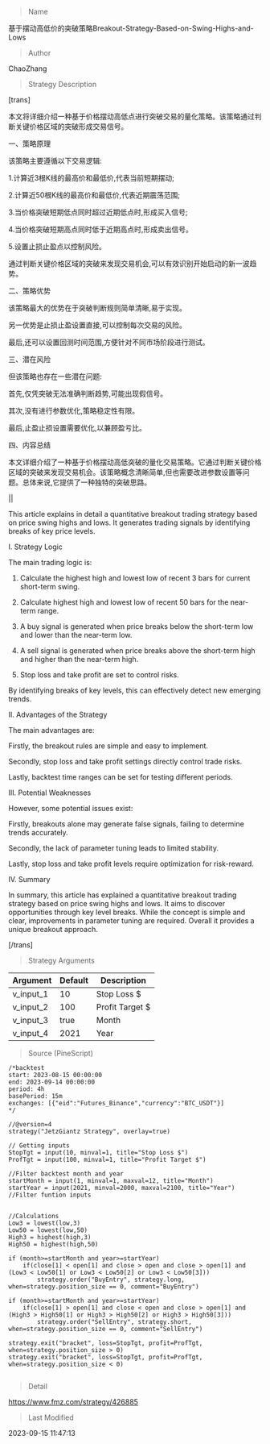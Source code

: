 
> Name

基于摆动高低价的突破策略Breakout-Strategy-Based-on-Swing-Highs-and-Lows

> Author

ChaoZhang

> Strategy Description


[trans]

本文将详细介绍一种基于价格摆动高低点进行突破交易的量化策略。该策略通过判断关键价格区域的突破形成交易信号。

一、策略原理

该策略主要遵循以下交易逻辑:

1.计算近3根K线的最高价和最低价,代表当前短期摆动;

2.计算近50根K线的最高价和最低价,代表近期震荡范围;

3.当价格突破短期低点同时超过近期低点时,形成买入信号;

4.当价格突破短期高点同时低于近期高点时,形成卖出信号。

5.设置止损止盈点以控制风险。

通过判断关键价格区域的突破来发现交易机会,可以有效识别开始启动的新一波趋势。

二、策略优势

该策略最大的优势在于突破判断规则简单清晰,易于实现。

另一优势是止损止盈设置直接,可以控制每次交易的风险。

最后,还可以设置回测时间范围,方便针对不同市场阶段进行测试。

三、潜在风险

但该策略也存在一些潜在问题:

首先,仅凭突破无法准确判断趋势,可能出现假信号。

其次,没有进行参数优化,策略稳定性有限。

最后,止盈止损设置需要优化,以兼顾盈亏比。

四、内容总结

本文详细介绍了一种基于价格摆动高低突破的量化交易策略。它通过判断关键价格区域的突破来发现交易机会。该策略概念清晰简单,但也需要改进参数设置等问题。总体来说,它提供了一种独特的突破思路。

||

This article explains in detail a quantitative breakout trading strategy based on price swing highs and lows. It generates trading signals by identifying breaks of key price levels.

I. Strategy Logic

The main trading logic is:

1. Calculate the highest high and lowest low of recent 3 bars for current short-term swing.

2. Calculate highest high and lowest low of recent 50 bars for the near-term range.

3. A buy signal is generated when price breaks below the short-term low and lower than the near-term low.

4. A sell signal is generated when price breaks above the short-term high and higher than the near-term high.

5. Stop loss and take profit are set to control risks.

By identifying breaks of key levels, this can effectively detect new emerging trends. 

II. Advantages of the Strategy

The main advantages are:

Firstly, the breakout rules are simple and easy to implement.

Secondly, stop loss and take profit settings directly control trade risks.

Lastly, backtest time ranges can be set for testing different periods.

III. Potential Weaknesses

However, some potential issues exist:

Firstly, breakouts alone may generate false signals, failing to determine trends accurately.

Secondly, the lack of parameter tuning leads to limited stability. 

Lastly, stop loss and take profit levels require optimization for risk-reward.

IV. Summary

In summary, this article has explained a quantitative breakout trading strategy based on price swing highs and lows. It aims to discover opportunities through key level breaks. While the concept is simple and clear, improvements in parameter tuning are required. Overall it provides a unique breakout approach.

[/trans]

> Strategy Arguments



|Argument|Default|Description|
|----|----|----|
|v_input_1|10|Stop Loss $|
|v_input_2|100|Profit Target $|
|v_input_3|true|Month|
|v_input_4|2021|Year|


> Source (PineScript)

``` pinescript
/*backtest
start: 2023-08-15 00:00:00
end: 2023-09-14 00:00:00
period: 4h
basePeriod: 15m
exchanges: [{"eid":"Futures_Binance","currency":"BTC_USDT"}]
*/

//@version=4
strategy("JetzGiantz Strategy", overlay=true)

// Getting inputs
StopTgt = input(10, minval=1, title="Stop Loss $")
ProfTgt = input(100, minval=1, title="Profit Target $")

//Filter backtest month and year
startMonth = input(1, minval=1, maxval=12, title="Month")
startYear = input(2021, minval=2000, maxval=2100, title="Year")
//Filter funtion inputs


//Calculations
Low3 = lowest(low,3)
Low50 = lowest(low,50)
High3 = highest(high,3)
High50 = highest(high,50)

if (month>=startMonth and year>=startYear)
    if(close[1] < open[1] and close > open and close > open[1] and (Low3 < Low50[1] or Low3 < Low50[2] or Low3 < Low50[3]))
		strategy.order("BuyEntry", strategy.long, when=strategy.position_size == 0, comment="BuyEntry")

if (month>=startMonth and year>=startYear)
    if(close[1] > open[1] and close < open and close > open[1] and (High3 > High50[1] or High3 > High50[2] or High3 > High50[3]))
		strategy.order("SellEntry", strategy.short, when=strategy.position_size == 0, comment="SellEntry")

strategy.exit("bracket", loss=StopTgt, profit=ProfTgt, when=strategy.position_size > 0)
strategy.exit("bracket", loss=StopTgt, profit=ProfTgt, when=strategy.position_size < 0)


```

> Detail

https://www.fmz.com/strategy/426885

> Last Modified

2023-09-15 11:47:13
